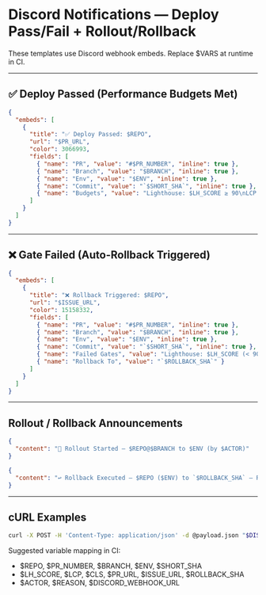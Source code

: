 # Discord Notifications — Deploy Pass/Fail + Rollout/Rollback

These templates use Discord webhook embeds. Replace $VARS at runtime in CI.

---

## ✅ Deploy Passed (Performance Budgets Met)

```json
{
  "embeds": [
    {
      "title": "✅ Deploy Passed: $REPO",
      "url": "$PR_URL",
      "color": 3066993,
      "fields": [
        { "name": "PR", "value": "#$PR_NUMBER", "inline": true },
        { "name": "Branch", "value": "$BRANCH", "inline": true },
        { "name": "Env", "value": "$ENV", "inline": true },
        { "name": "Commit", "value": "`$SHORT_SHA`", "inline": true },
        { "name": "Budgets", "value": "Lighthouse: $LH_SCORE ≥ 90\nLCP: $LCP s (≤ 2.0)\nCLS: $CLS (≤ 0.1)" }
      ]
    }
  ]
}
```

---

## ❌ Gate Failed (Auto-Rollback Triggered)

```json
{
  "embeds": [
    {
      "title": "❌ Rollback Triggered: $REPO",
      "url": "$ISSUE_URL",
      "color": 15158332,
      "fields": [
        { "name": "PR", "value": "#$PR_NUMBER", "inline": true },
        { "name": "Branch", "value": "$BRANCH", "inline": true },
        { "name": "Env", "value": "$ENV", "inline": true },
        { "name": "Commit", "value": "`$SHORT_SHA`", "inline": true },
        { "name": "Failed Gates", "value": "Lighthouse: $LH_SCORE (< 90)\nLCP: $LCP s (> 2.0)\nCLS: $CLS (> 0.1)" },
        { "name": "Rollback To", "value": "`$ROLLBACK_SHA`" }
      ]
    }
  ]
}
```

---

## Rollout / Rollback Announcements

```json
{
  "content": "🚀 Rollout Started — $REPO@$BRANCH to $ENV (by $ACTOR)"
}
```

```json
{
  "content": "↩️ Rollback Executed — $REPO ($ENV) to `$ROLLBACK_SHA` — Reason: $REASON"
}
```

---

## cURL Examples

```bash
curl -X POST -H 'Content-Type: application/json' -d @payload.json "$DISCORD_WEBHOOK_URL"
```

Suggested variable mapping in CI:
- $REPO, $PR_NUMBER, $BRANCH, $ENV, $SHORT_SHA
- $LH_SCORE, $LCP, $CLS, $PR_URL, $ISSUE_URL, $ROLLBACK_SHA
- $ACTOR, $REASON, $DISCORD_WEBHOOK_URL

